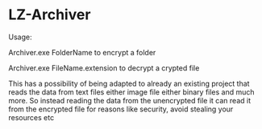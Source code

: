 # LZ-Archiver

Usage: 

  Archiver.exe FolderName to encrypt a folder
  
  Archiver.exe FileName.extension to decrypt a crypted file

  This has a possibility of being adapted to already an existing project that reads the data from text files either image file either binary files and much more. So instead reading the data from the unencrypted file it can read it from the encrypted file for reasons like security, avoid stealing your resources etc